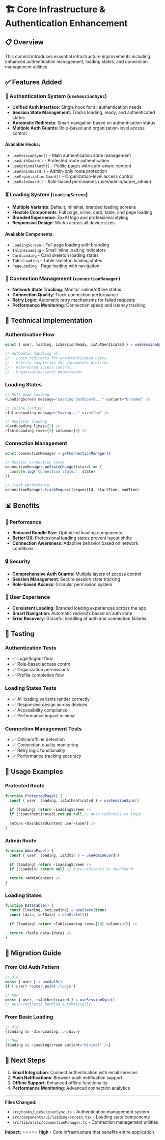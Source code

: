 # 🏗️ Core Infrastructure & Authentication Enhancement

## 📋 **Overview**
This commit introduces essential infrastructure improvements including enhanced authentication management, loading states, and connection management utilities.

## ✅ **Features Added**

### **🔐 Authentication System (`useSessionSync`)**
- **Unified Auth Interface**: Single hook for all authentication needs
- **Session State Management**: Tracks loading, ready, and authenticated states
- **Automatic Redirects**: Smart navigation based on authentication status
- **Multiple Auth Guards**: Role-based and organization-level access control

#### **Available Hooks:**
- `useSessionSync()` - Main authentication state management
- `useAuthGuard()` - Protected route authentication
- `useOptionalAuth()` - Public pages with auth-aware content
- `useAdminGuard()` - Admin-only route protection
- `useOrganizationGuard()` - Organization-level access control
- `useRoleGuard()` - Role-based permissions (user/admin/super_admin)

### **⏳ Loading System (`LoadingScreen`)**
- **Multiple Variants**: Default, minimal, branded loading screens
- **Flexible Components**: Full page, inline, card, table, and page loading
- **Branded Experience**: ZyxAI logo and professional styling
- **Responsive Design**: Works across all device sizes

#### **Available Components:**
- `LoadingScreen` - Full page loading with branding
- `InlineLoading` - Small inline loading indicators
- `CardLoading` - Card skeleton loading states
- `TableLoading` - Table skeleton loading states
- `PageLoading` - Page loading with navigation

### **🔗 Connection Management (`connectionManager`)**
- **Network State Tracking**: Monitor online/offline status
- **Connection Quality**: Track connection performance
- **Retry Logic**: Automatic retry mechanisms for failed requests
- **Performance Monitoring**: Connection speed and latency tracking

## 🎯 **Technical Implementation**

### **Authentication Flow**
```typescript
const { user, loading, isSessionReady, isAuthenticated } = useSessionSync()

// Automatic handling of:
// - Login redirects for unauthenticated users
// - Profile completion for incomplete profiles
// - Role-based access control
// - Organization-level permissions
```

### **Loading States**
```typescript
// Full page loading
<LoadingScreen message="Loading dashboard..." variant="branded" />

// Inline loading
<InlineLoading message="Saving..." size="sm" />

// Skeleton loading
<CardLoading lines={3} />
<TableLoading rows={5} columns={4} />
```

### **Connection Management**
```typescript
const connectionManager = getConnectionManager()

// Monitor connection state
connectionManager.onStateChange((state) => {
  console.log('Connection state:', state)
})

// Track performance
connectionManager.trackRequest(requestId, startTime, endTime)
```

## 📊 **Benefits**

### **🚀 Performance**
- **Reduced Bundle Size**: Optimized loading components
- **Better UX**: Professional loading states prevent layout shifts
- **Connection Awareness**: Adaptive behavior based on network conditions

### **🔒 Security**
- **Comprehensive Auth Guards**: Multiple layers of access control
- **Session Management**: Secure session state tracking
- **Role-based Access**: Granular permission system

### **🎨 User Experience**
- **Consistent Loading**: Branded loading experiences across the app
- **Smart Navigation**: Automatic redirects based on auth state
- **Error Recovery**: Graceful handling of auth and connection failures

## 🧪 **Testing**

### **Authentication Tests**
- ✅ Login/logout flow
- ✅ Role-based access control
- ✅ Organization permissions
- ✅ Profile completion flow

### **Loading States Tests**
- ✅ All loading variants render correctly
- ✅ Responsive design across devices
- ✅ Accessibility compliance
- ✅ Performance impact minimal

### **Connection Management Tests**
- ✅ Online/offline detection
- ✅ Connection quality monitoring
- ✅ Retry logic functionality
- ✅ Performance tracking accuracy

## 📝 **Usage Examples**

### **Protected Route**
```typescript
function ProtectedPage() {
  const { user, loading, isAuthenticated } = useSessionSync()
  
  if (loading) return <LoadingScreen />
  if (!isAuthenticated) return null // Auto-redirects to login
  
  return <DashboardContent user={user} />
}
```

### **Admin Route**
```typescript
function AdminPage() {
  const { user, loading, isAdmin } = useAdminGuard()
  
  if (loading) return <LoadingScreen />
  if (!isAdmin) return null // Auto-redirects to dashboard
  
  return <AdminContent />
}
```

### **Loading States**
```typescript
function DataTable() {
  const [loading, setLoading] = useState(true)
  const [data, setData] = useState([])
  
  if (loading) return <TableLoading rows={10} columns={5} />
  
  return <Table data={data} />
}
```

## 🔄 **Migration Guide**

### **From Old Auth Pattern**
```typescript
// Old
const { user } = useAuth()
if (!user) router.push('/login')

// New
const { user, isAuthenticated } = useSessionSync()
// Auto-redirects handled automatically
```

### **From Basic Loading**
```typescript
// Old
{loading && <div>Loading...</div>}

// New
{loading && <LoadingScreen variant="minimal" />}
```

## 🚀 **Next Steps**
1. **Email Integration**: Connect authentication with email services
2. **Push Notifications**: Browser push notification support
3. **Offline Support**: Enhanced offline functionality
4. **Performance Monitoring**: Advanced connection analytics

---

**Files Changed:**
- `src/hooks/useSessionSync.ts` - Authentication management system
- `src/components/ui/loading-screen.tsx` - Loading state components
- `src/lib/utils/connectionManager.ts` - Connection management utilities

**Impact:** ⭐⭐⭐⭐⭐ **High** - Core infrastructure that benefits entire application
